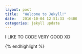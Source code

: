 ```yaml
---
layout: post
title:  "Welcome to Jekyll!"
date:   2016-10-04 12:51:33 -0400
categories: jekyll update
---
```

I LIKE TO CODE VERY GOOD XD




{% endhighlight %}


